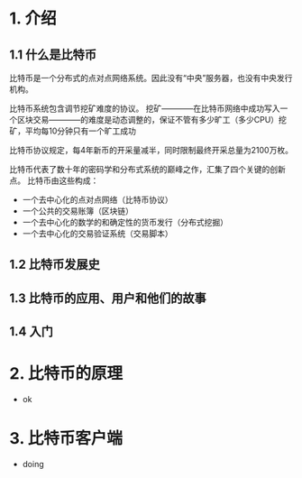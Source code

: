 # 1. 介绍

## 1.1 什么是比特币

比特币是一个分布式的点对点网络系统。因此没有“中央”服务器，也没有中央发行机构。

比特币系统包含调节挖矿难度的协议。
挖矿————在比特币网络中成功写入一个区块交易————的难度是动态调整的，保证不管有多少旷工（多少CPU）挖矿，平均每10分钟只有一个旷工成功


比特币协议规定，每4年新币的开采量减半，同时限制最终开采总量为2100万枚。

比特币代表了数十年的密码学和分布式系统的巅峰之作，汇集了四个关键的创新点。
比特币由这些构成：
- 一个去中心化的点对点网络（比特币协议）
- 一个公共的交易账簿（区块链）
- 一个去中心化的数学的和确定性的货币发行（分布式挖掘）
- 一个去中心化的交易验证系统（交易脚本） 


## 1.2 比特币发展史

## 1.3 比特币的应用、用户和他们的故事

## 1.4 入门



# 2. 比特币的原理
- ok

# 3. 比特币客户端
- doing













































